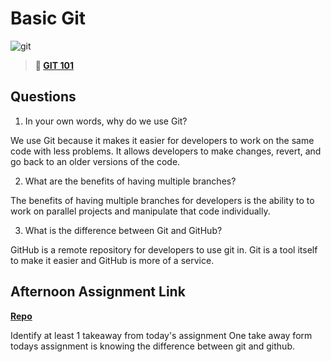 # Basic Git

![git](https://git-scm.com/images/branching-illustration@2x.png)

> **📖 [GIT 101](https://codeworksacademy.com/fs-student-guide/resources/wk1/01-GIT)**

## Questions

1. In your own words, why do we use Git?

We use Git because it makes it easier for developers to work on the same code with less problems. It allows developers to make changes, revert, and go back to an older versions of the code.

2. What are the benefits of having multiple branches?

The benefits of having multiple branches for developers is the ability to to work on parallel projects and manipulate that code individually.

3. What is the difference between Git and GitHub?

GitHub is a remote repository for developers to use git in. Git is a tool itself to make it easier and GitHub is more of a service. 


## Afternoon Assignment Link

**[Repo](https://github.com/rodrirene/fs-journal)**

Identify at least 1 takeaway from today's assignment
One take away form todays assignment is knowing the difference between git and github.